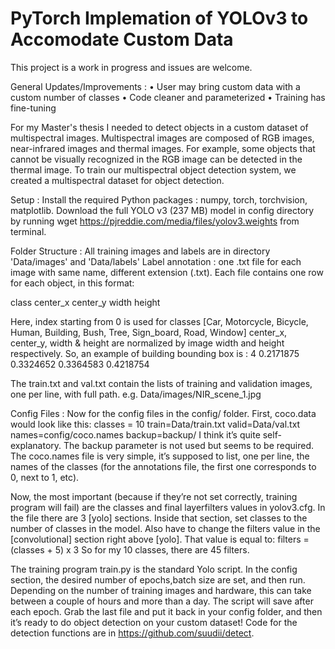 # PyTorch Implemation of YOLOv3 to Accomodate Custom Data

This project is a work in progress and issues are welcome.

General Updates/Improvements :
    • User may bring custom data with a custom number of classes
    • Code cleaner and parameterized
    • Training has fine-tuning
      
For my Master's thesis I needed to detect objects in a custom dataset of multispectral images. Multispectral images are composed of RGB images, near-infrared images and thermal images. For example, some objects that cannot be visually recognized in the RGB image can be detected in the thermal image. To train our multispectral object detection system, we created a multispectral dataset for object detection. 

Setup :
Install the required Python packages : numpy, torch, torchvision, matplotlib.
Download the full YOLO v3 (237 MB) model in config directory by running wget https://pjreddie.com/media/files/yolov3.weights from terminal.

Folder Structure :
All training images and labels are in directory 'Data/images' and 'Data/labels'
Label annotation : one .txt file for each image with same name, different extension (.txt). Each file contains one row for each object, in this format:

class center_x center_y width height

Here, index starting from 0 is used for classes [Car, Motorcycle, Bicycle, Human, Building, Bush, Tree, Sign_board, Road, Window]
center_x, center_y, width & height are normalized by image width and height respectively. So, an example of building bounding box is :
4 0.2171875 0.3324652 0.3364583 0.4218754

The train.txt and val.txt contain the lists of training and validation images, one per line, with full path.
e.g. Data/images/NIR_scene_1.jpg

Config Files :
Now for the config files in the config/ folder. First, coco.data would look like this:
classes = 10
train=Data/train.txt
valid=Data/val.txt
names=config/coco.names
backup=backup/
I think it’s quite self-explanatory. The backup parameter is not used but seems to be required. The coco.names file is very simple, it’s supposed to list, one per line, the names of the classes (for the annotations file, the first one corresponds to 0, next to 1, etc).

Now, the most important (because if they’re not set correctly, training program will fail) are the classes and final layerfilters values in yolov3.cfg. In the file there are 3 [yolo] sections. Inside that section, set classes to the number of classes in the model. Also have to change the filters value in the [convolutional] section right above [yolo]. That value is equal to:
filters = (classes + 5) x 3
So for my 10 classes, there are 45 filters.

The training program train.py is the standard Yolo script. In the config section, the desired number of epochs,batch size are set, and then run. Depending on the number of training images and hardware, this can take between a couple of hours and more than a day.
The script will save after each epoch. Grab the last file and put it back in your config folder, and then it’s ready to do object detection on your custom dataset! Code for the detection functions are in https://github.com/suudii/detect.








